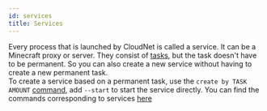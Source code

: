 ```yaml
---
id: services
title: Services
---
```


Every process that is launched by CloudNet is called a service. It can be a Minecraft proxy or server.
They consist of [tasks](tasks.md), but the task doesn't have to be permanent.
So you can also create a new service without having to create a new permanent task.  
To create a service based on a permanent task, use the `create by TASK AMOUNT` [command](../commands/create.md),
add `--start` to start the service directly.
You can find the commands corresponding to services [here](../commands/service.md)